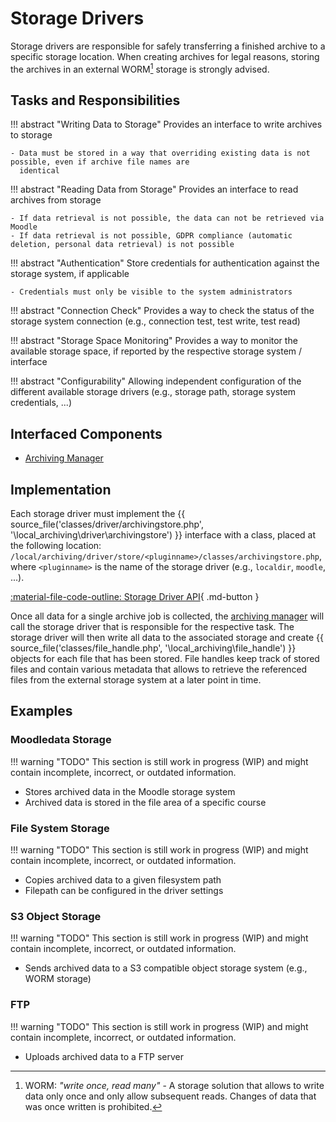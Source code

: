 # Storage Drivers

Storage drivers are responsible for safely transferring a finished archive to a specific storage location. When creating
archives for legal reasons, storing the archives in an external WORM[^1] storage is strongly advised.


[^1]: WORM: _"write once, read many"_ - A storage solution that allows to write data only once and only allow subsequent
reads. Changes of data that was once written is prohibited.


## Tasks and Responsibilities

!!! abstract "Writing Data to Storage"
    Provides an interface to write archives to storage

    - Data must be stored in a way that overriding existing data is not possible, even if archive file names are
      identical

!!! abstract "Reading Data from Storage"
    Provides an interface to read archives from storage
    
    - If data retrieval is not possible, the data can not be retrieved via Moodle
    - If data retrieval is not possible, GDPR compliance (automatic deletion, personal data retrieval) is not possible

!!! abstract "Authentication"
    Store credentials for authentication against the storage system, if applicable

    - Credentials must only be visible to the system administrators

!!! abstract "Connection Check"
    Provides a way to check the status of the storage system connection (e.g., connection test, test write, test read)

!!! abstract "Storage Space Monitoring"
    Provides a way to monitor the available storage space, if reported by the respective storage system / interface

!!! abstract "Configurability"
    Allowing independent configuration of the different available storage drivers (e.g., storage path, storage system
    credentials, ...)


## Interfaced Components

- [Archiving Manager](archiving-manager.md)


## Implementation

Each storage driver must implement the {{ source_file('classes/driver/archivingstore.php', '\\local_archiving\\driver\\archivingstore') }}
interface with a class, placed at the following location: `/local/archiving/driver/store/<pluginname>/classes/archivingstore.php`,
where `<pluginname>` is the name of the storage driver (e.g., `localdir`, `moodle`, ...).

[:material-file-code-outline: Storage Driver API](../api/storage-drivers.md){ .md-button }

Once all data for a single archive job is collected, the [archiving manager](archiving-manager.md) will call the storage
driver that is responsible for the respective task. The storage driver will then write all data to the associated
storage and create {{ source_file('classes/file_handle.php', '\\local_archiving\\file_handle') }} objects for each file
that has been stored. File handles keep track of stored files and contain various metadata that allows to retrieve the
referenced files from the external storage system at a later point in time.


## Examples

### Moodledata Storage

!!! warning "TODO"
    This section is still work in progress (WIP) and might contain incomplete, incorrect, or outdated information.

- Stores archived data in the Moodle storage system
- Archived data is stored in the file area of a specific course


### File System Storage

!!! warning "TODO"
    This section is still work in progress (WIP) and might contain incomplete, incorrect, or outdated information.

- Copies archived data to a given filesystem path
- Filepath can be configured in the driver settings


### S3 Object Storage

!!! warning "TODO"
    This section is still work in progress (WIP) and might contain incomplete, incorrect, or outdated information.

- Sends archived data to a S3 compatible object storage system (e.g., WORM storage)


### FTP

!!! warning "TODO"
    This section is still work in progress (WIP) and might contain incomplete, incorrect, or outdated information.

- Uploads archived data to a FTP server
